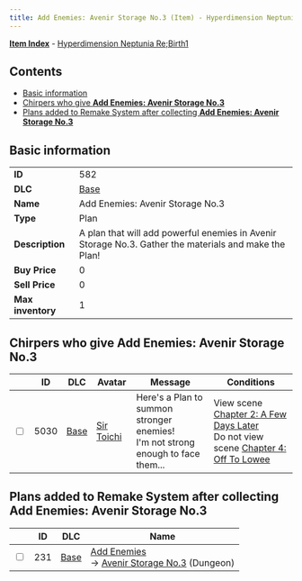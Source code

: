 ```yaml
---
title: Add Enemies: Avenir Storage No.3 (Item) - Hyperdimension Neptunia Re;Birth1
---
```


[**Item Index**](/neptunia/rb1/item/index.html) - [Hyperdimension Neptunia Re;Birth1](/neptunia/rb1)

## Contents

- [Basic information](#basic-information)
- [Chirpers who give **Add Enemies: Avenir Storage No.3**](#chirpers-who-give-add-enemies-avenir-storage-no3)
- [Plans added to Remake System after collecting **Add Enemies: Avenir Storage No.3**](#plans-added-to-remake-system-after-collecting-add-enemies-avenir-storage-no3)

## Basic information

|   |   |
| -- | -- |
| **ID** | 582 |
| **DLC** | [Base](/neptunia/rb1/dlc/1-base.html) |
| **Name** | Add Enemies: Avenir Storage No.3 |
| **Type** | Plan |
| **Description** | A plan that will add powerful enemies in Avenir Storage No.3. Gather the materials and make the Plan! |
| **Buy Price** | 0 |
| **Sell Price** | 0 |
| **Max inventory** | 1 |


## Chirpers who give **Add Enemies: Avenir Storage No.3**

|    | ID | DLC | Avatar | Message | Conditions |
| -- | -- | --- | ------ | ------- | ---------- |
| <input type="checkbox" id="rb1-chirper-event-1-5030" class="trackbox" /> | 5030 | [Base](/neptunia/rb1/dlc/1-base.html) | [Sir Toichi](/neptunia/rb1/undefined/1-220-sir-toichi.html) | Here's a Plan to summon stronger enemies!<br />I'm not strong enough to face them... | View scene [Chapter 2: A Few Days Later](/neptunia/rb1/scene/1-232-chapter-2-a-few-days-later.html)<br />Do not view scene [Chapter 4: Off To Lowee](/neptunia/rb1/scene/1-401-chapter-4-off-to-lowee.html) |


## Plans added to Remake System after collecting **Add Enemies: Avenir Storage No.3**

|    | ID | DLC | Name |
| -- | -- | --- | ---- |
| <input type="checkbox" id="rb1-remake-1-231" class="trackbox" /> | 231 | [Base](/neptunia/rb1/dlc/1-base.html) | [Add Enemies](/neptunia/rb1/remake/1-231-add-enemies.html)<br /> → [Avenir Storage No.3](/neptunia/rb1/dungeon/1-6-avenir-storage-no-3.html) (Dungeon) |
